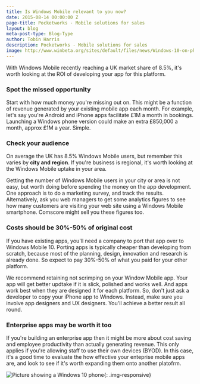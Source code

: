 ```yaml
---
title: Is Windows Mobile relevant to you now?
date: 2015-08-14 00:00:00 Z
page-title: Pocketworks - Mobile solutions for sales
layout: blog
meta-post-type: Blog-Type
author: Tobin Harris
description: Pocketworks - Mobile solutions for sales
image: http://www.winbeta.org/sites/default/files/news/Windows-10-on-phones_2.jpg
---
```


With Windows Mobile recently reaching a UK market share of 8.5%, it's worth looking at the ROI of developing your app for this platform.

<!--more-->

### Spot the missed opportunity

Start with how much money you're missing out on. This might be a function of revenue generated by your existing mobile app each month. For example, let's say you're Android and iPhone apps facilitate £1M a month in bookings. Launching a Windows phone version could make an extra £850,000 a month, approx £1M a year. Simple.

### Check your audience

On average the UK has 8.5% Windows Mobile users, but remember this varies by **city and region**. If you're business is regional, it's worth looking at the Windows Mobile uptake in your area.

Getting the number of Windows Mobile users in your city or area is not easy, but worth doing before spending the money on the app development. One approach is to do a marketing survey, and track the results. Alternatively, ask you web managers to get some analytics figures to see how many customers are visiting your web site using a Windows Mobile smartphone. Comscore might sell you these figures too.

### Costs should be 30%-50% of original cost

If you have existing apps, you'll need a company to port that app over to Windows Mobile 10. Porting apps is typically cheaper than developing from scratch, because most of the planning, design, innovation and research is already done. So expect to pay 30%-50% of what you paid for your other platform.

We recommend retaining not scrimping on your Window Mobile app. Your app will get better updtake if it is slick, polished and works well. And apps work best when they are designed it for each platform. So, don't just ask a developer to copy your iPhone app to Windows. Instead, make sure you involve app designers and UX designers. You'll achieve a better result all round.

### Enterprise apps may be worth it too

If you're building an enterprise app then it might be more about cost saving and employee productivity than actually generating revenue. This only applies if you're allowing staff to use their own devices (BYOD). In this case, it's a good time to evaluate the how effective your enteprise mobile apps are, and look to see if it's worth expanding them onto another platofrm.

![Picture showing a Windows 10 phone](http://www.winbeta.org/sites/default/files/news/Windows-10-on-phones_2.jpg){: .img-responsive}
